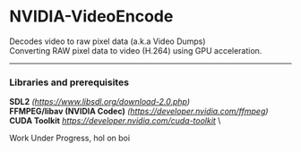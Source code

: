 # NVIDIA-VideoEncode
Decodes video to raw pixel data (a.k.a Video Dumps) \
Converting RAW pixel data to video (H.264) using GPU acceleration.
______________________________________________________________________

### Libraries and prerequisites
__SDL2__ _(https://www.libsdl.org/download-2.0.php)_ \
__FFMPEG/libav (NVIDIA Codec)__ _(https://developer.nvidia.com/ffmpeg)_ \
__CUDA Toolkit__ _https://developer.nvidia.com/cuda-toolkit_ \


Work Under Progress, hol on boi
